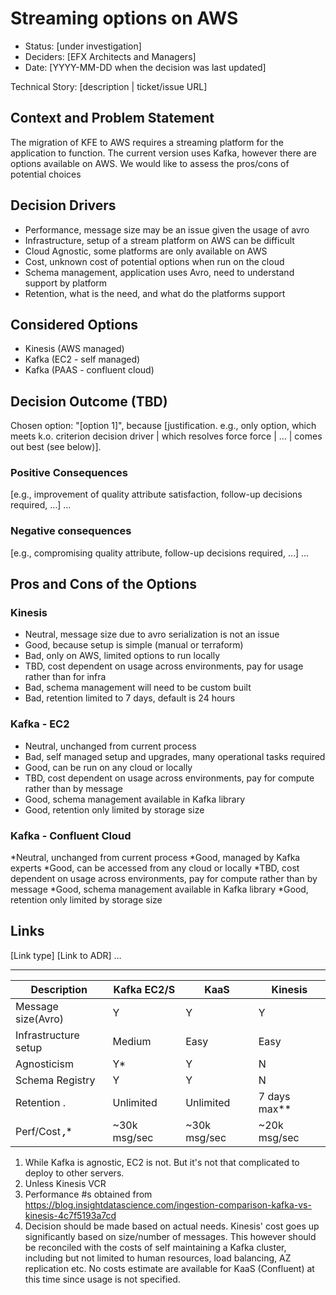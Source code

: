  # Streaming options on AWS
 
* Status: [under investigation]
* Deciders: [EFX Architects and Managers]
* Date: [YYYY-MM-DD when the decision was last updated]
 
Technical Story: [description | ticket/issue URL]

## Context and Problem Statement

The migration of KFE to AWS requires a streaming platform for the application to function.
The current version uses Kafka, however there are options available on AWS.  We would like to assess the pros/cons of potential choices

## Decision Drivers

* Performance, message size may be an issue given the usage of avro
* Infrastructure, setup of a stream platform on AWS can be difficult
* Cloud Agnostic, some platforms are only available on AWS
* Cost, unknown cost of potential options when run on the cloud
* Schema management, application uses Avro, need to understand support by platform
* Retention, what is the need, and what do the platforms support

## Considered Options

* Kinesis (AWS managed)
* Kafka (EC2 - self managed)
* Kafka (PAAS - confluent cloud)

## Decision Outcome (TBD)

Chosen option: "[option 1]", because [justification. e.g., only option, which meets k.o. criterion decision driver | which resolves force force | … | comes out best (see below)].

### Positive Consequences
[e.g., improvement of quality attribute satisfaction, follow-up decisions required, …]
…
### Negative consequences
[e.g., compromising quality attribute, follow-up decisions required, …]
…

## Pros and Cons of the Options

### Kinesis

* Neutral, message size due to avro serialization is not an issue
* Good, because setup is simple (manual or terraform)
* Bad, only on AWS, limited options to run locally
* TBD, cost dependent on usage across environments, pay for usage rather than for infra
* Bad, schema management will need to be custom built
* Bad, retention limited to 7 days, default is 24 hours

### Kafka - EC2

* Neutral, unchanged from current process
* Bad, self managed setup and upgrades, many operational tasks required
* Good, can be run on any cloud or locally
* TBD, cost dependent on usage across environments, pay for compute rather than by message
* Good, schema management available in Kafka library
* Good, retention only limited by storage size

### Kafka - Confluent Cloud

*Neutral, unchanged from current process
*Good, managed by Kafka experts
*Good, can be accessed from any cloud or locally
*TBD, cost dependent on usage across environments, pay for compute rather than by message
*Good, schema management available in Kafka library
*Good, retention only limited by storage size


## Links
[Link type] [Link to ADR]
…

---

| Description                    | Kafka EC2/S  | KaaS                 | Kinesis             |
|----------------------------|-----------------|-------------------|------------------|
| Message size(Avro)       |  Y                    | Y                       |  Y                     | 
| Infrastructure setup       | Medium          | Easy                 | Easy                 |         
| Agnosticism                  | Y*                    | Y                       | N                     |
| Schema Registry          | Y                      | Y                      | N                      |
| Retention .                    | Unlimited         | Unlimited         | 7 days max**   |
| Perf/Cost ***,****           | ~30k msg/sec | ~30k msg/sec | ~20k msg/sec  |

1. While Kafka is agnostic, EC2 is not.  But it's not that complicated to deploy to other servers.
1. Unless Kinesis VCR
1. Performance #s obtained from https://blog.insightdatascience.com/ingestion-comparison-kafka-vs-kinesis-4c7f5193a7cd
1. Decision should be made based on actual needs.  Kinesis' cost goes up significantly based on size/number of messages.  This however should be reconciled with the costs of self maintaining a Kafka cluster, including but not limited to human resources, load balancing, AZ replication etc.  No costs estimate are available for KaaS (Confluent) at this time since usage is not specified.